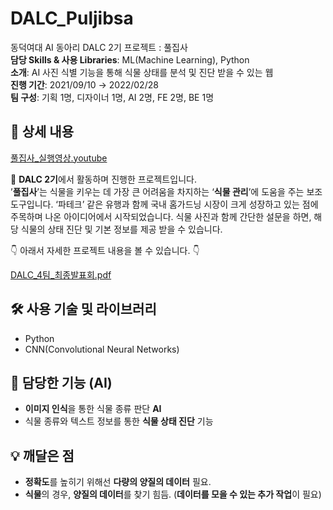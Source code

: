 # DALC_Puljibsa
동덕여대 AI 동아리 DALC 2기 프로젝트 : 풀집사   
**담당 Skills & 사용 Libraries**: ML(Machine Learning), Python   
**소개**: AI 사진 식별 기능을 통해 식물 상태를 분석 및 진단 받을 수 있는 웹   
**진행 기간**: 2021/09/10 → 2022/02/28   
**팀 구성**: 기획 1명, 디자이너 1명, AI 2명, FE 2명, BE 1명    

## 📖 상세 내용

[풀집사_실행영상.youtube](https://youtu.be/12l9A6nBNZU)   

🌱 **DALC 2기**에서 활동하며 진행한 프로젝트입니다.   
’**풀집사**’는 식물을 키우는 데 가장 큰 어려움을 차지하는 ‘**식물 관리**’에 도움을 주는 보조 도구입니다. ‘파테크’ 같은 유행과 함께 국내 홈가드닝 시장이 크게 성장하고 있는 점에 주목하며 나온 아이디어에서 시작되었습니다. 식물 사진과 함께 간단한 설문을 하면, 해당 식물의 상태 진단 및 기본 정보를 제공 받을 수 있습니다.   

👇  아래서 자세한 프로젝트 내용을 볼 수 있습니다. 👇   

[DALC_4팀_최종발표회.pdf](%E1%84%91%E1%85%AE%E1%86%AF%E1%84%8C%E1%85%B5%E1%86%B8%E1%84%89%E1%85%A1%201e4be73fa03b496580015fffc0f1cc85/DALC_4%25ED%258C%2580_%25EC%25B5%259C%25EC%25A2%2585%25EB%25B0%259C%25ED%2591%259C%25ED%259A%258C.pdf)

## 🛠️ 사용 기술 및 라이브러리

- Python
- CNN(Convolutional Neural Networks)

## 📱 담당한 기능 (AI)

- **이미지 인식**을 통한 식물 종류 판단 **AI**
- 식물 종류와 텍스트 정보를 통한 **식물 상태 진단** 기능

## 💡 깨달은 점

- **정확도**를 높히기 위해선 **다량의 양질의 데이터** 필요.
- **식물**의 경우, **양질의 데이터**를 찾기 힘듬.
(**데이터를 모을 수 있는 추가 작업**이 필요)
